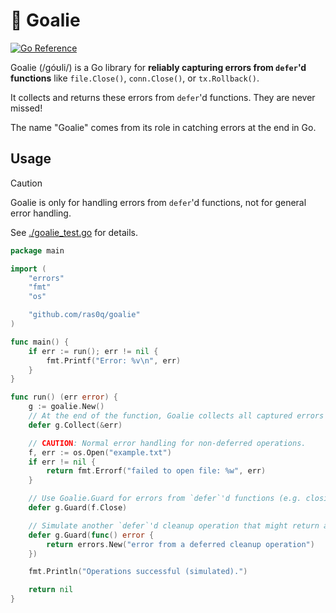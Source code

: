 # 🥅 Goalie

[![Go Reference](https://pkg.go.dev/badge/github.com/ras0q/goalie.svg)](https://pkg.go.dev/github.com/ras0q/goalie)

Goalie (/góʊli/) is a Go library for **reliably capturing errors from `defer`'d functions** like `file.Close()`, `conn.Close()`, or `tx.Rollback()`.

It collects and returns these errors from `defer`'d functions. They are never missed!

The name "Goalie" comes from its role in catching errors at the end in Go.

## Usage

> [!CAUTION]
> Goalie is only for handling errors from `defer`'d functions, not for general error handling.

See [./goalie_test.go](./goalie_test.go) for details.

```go
package main

import (
	"errors"
	"fmt"
	"os"

	"github.com/ras0q/goalie"
)

func main() {
	if err := run(); err != nil {
		fmt.Printf("Error: %v\n", err)
	}
}

func run() (err error) {
	g := goalie.New()
    // At the end of the function, Goalie collects all captured errors
	defer g.Collect(&err)

	// CAUTION: Normal error handling for non-deferred operations.
	f, err := os.Open("example.txt")
	if err != nil {
		return fmt.Errorf("failed to open file: %w", err)
	}

	// Use Goalie.Guard for errors from `defer`'d functions (e.g. closing a file)
	defer g.Guard(f.Close)

	// Simulate another `defer`'d cleanup operation that might return an error
	defer g.Guard(func() error {
		return errors.New("error from a deferred cleanup operation")
	})

	fmt.Println("Operations successful (simulated).")

	return nil
}
```
